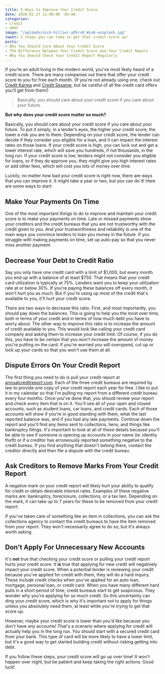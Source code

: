 ```yaml
---
title: 5 Ways to Improve Your Credit Score
date: 2020-01-27 11:00:00 -05:00
categories:
- Credit
- debt
image: "/uploads/nick-hillier-yD5rv8_WzxA-unsplash.jpg"
tweet: 5 steps you can take to get that credit score up!
posts:
- Why You Should Care About Your Credit Score
- The Difference Between Your Credit Score and Your Credit Report
- Why You Should Check Your Credit Report Regularly
---
```


If you’re an adult living in the modern world, you’ve most likely heard of a credit score. There are many companies out there that offer your credit score to you for free each month. (If you’re not already using one, check out [Credit Karma](https://www.creditkarma.com/) and [Credit Sesame](https://track.flexlinkspro.com/a.ashx?foid=1098290.2228007&foc=1&fot=9999&fos=1), but be careful of all the credit card offers you’ll get from them!)

> Basically, you should care about your credit score if you care about your future.

**But why does your credit score matter so much?**

Basically, you should care about your credit score if you care about your future. To put it simply, in a lender’s eyes, the higher your credit score, the lower a risk you are to them. Depending on your credit score, the lender can decide if they consider you eligible for a loan, and it can impact the interest rates on those loans. If your credit score is high, you can luck out and get a lower interest rate, which will save you hundreds, if not thousands, in the long run. If your credit score is low, lenders might not consider you eligible for loans, or if they do approve you, they might give you high interest rates or add other fees, which will cost you lots of money over time.

Luckily, no matter how bad your credit score is right now, there are ways that you can improve it. It might take a year or two, but you can do it! Here are some ways to start:

## Make Your Payments On Time

One of the most important things to do to improve and maintain your credit score is to make your payments on time. Late or missed payments show your creditors and the credit bureaus that you are not trustworthy with the credit given to you. And your trustworthiness and reliability is one of the main ways you convince lenders to loan you money in the future. If you struggle with making payments on time, set up auto-pay so that you never miss another payment.

## Decrease Your Debt to Credit Ratio

Say you only have one credit card with a limit of $1,000, but every month you end up with a balance of at least $750. That means that your credit card utilization is typically at 75%. Lenders want you to keep your utilization rate at or below 30%. If you're paying these balances off every month, it won't hurt you as much. But if you're using up most of the credit that's available to you, it'll hurt your credit score.

There are two ways to decrease this ratio. First, and most importantly, you should pay down the balances. This is going to help you the most over time, both in terms of your credit and in terms of how much debt you have to worry about. The other way to improve this ratio is to increase the amount of credit available to you. This would look like calling your credit card company and asking them to increase your credit limit. Of course, if you do this, you have to be certain that you won't increase the amount of money you're putting on the card. If you're worried you will overspend, cut up or lock up your cards so that you won't use them at all.

## Dispute Errors On Your Credit Report

The first thing you need to do is pull your credit report at [annualcreditreport.com](http://www.annualcreditreport.com). Each of the three credit bureaus are required by law to provide one copy of your credit report each year for free. I like to put it in my calendar so that I'm pulling my report from a different credit bureau every four months. Once you've done that, you should review your report and check every item that is on it. You'll see all of your open and closed accounts, such as student loans, car loans, and credit cards. Each of those accounts will show if you're in good standing with them, what the last reported balance was, and if you had any late payments. Continue down the report and you'll find any items sent to collections, liens, and things like bankruptcy filings. It's important to look at all of these details because you'll be able to see if someone is opening up accounts in your name (ie: identity theft) or if a creditor has erroneously reported something negative to the credit bureau. If you find anything that doesn't belong there, contact the creditor directly and then file a dispute with the credit bureau.

## Ask Creditors to Remove Marks From Your Credit Report

A negative mark on your credit report will likely hurt your ability to qualify for credit or obtain desirable interest rates. Examples of these negative marks are: bankruptcy, foreclosure, collections, or a tax lien. Depending on the mark, it can take up to 7 years for these to be removed from your credit report.

If you've taken care of something like an item in collections, you can ask the collections agency to contact the credit bureaus to have the item removed from your report. They won't necessarily agree to do so, but it's always worth asking.

## Don't Apply For Unnecessary New Accounts

It's **not** true that checking your credit score or pulling your credit report hurts your credit score. It **is** true that applying for new credit will negatively impact your credit score. When a potential lender is reviewing your credit because you’ve applied for credit with them, they will do a hard inquiry. These include credit checks when you’ve applied for an auto loan, mortgage, personal loan, or credit card. When you have many different hard pulls in a short period of time, credit bureaus start to get suspicious. They wonder why you're applying for so much credit. So this uncertainty can ding your credit score, which is why it's important not to apply for things unless you absolutely need them, at least while you're trying to get that score up.

However, maybe your credit score is lower than you'd like because you don't have *any* accounts! That's a scenario where applying for credit will actually help you in the long run. You should start with a secured credit card from your bank. This type of card will be more likely to have a lower limit, but it's a good way to get started building credit without risking getting into debt.

If you follow these steps, your credit score will go up over time! It won't happen over night, but be patient and keep taking the right actions. Good luck!